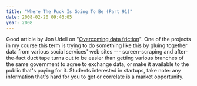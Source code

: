 ```yaml
---
title: "Where The Puck Is Going To Be (Part 91)"
date: 2008-02-20 09:46:05
year: 2008
---
```

Good article by Jon Udell on "<a href="http://blog.jonudell.net/2008/02/20/overcoming-data-friction/">Overcoming data friction</a>".  One of the projects in my course this term is trying to do something like this by gluing together data from various social services' web sites --- screen-scraping and after-the-fact duct tape turns out to be easier than getting various branches of the same government to agree to exchange data, or make it available to the public that's paying for it.  Students interested in startups, take note: any information that's hard for you to get or correlate is a market opportunity.
